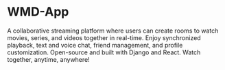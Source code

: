 # WMD-App
A collaborative streaming platform where users can create rooms to watch movies, series, and videos together in real-time. Enjoy synchronized playback, text and voice chat, friend management, and profile customization. Open-source and built with Django and React. Watch together, anytime, anywhere!
